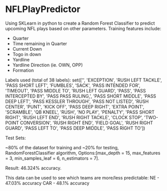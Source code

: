 # NFLPlayPredictor

Using SKLearn in python to create a Random Forest Classifier to predict upcoming NFL plays based on other parameters.
Training features include:
- Quarter
- Time remaining in Quarter
- Current Down
- Togo in down
- Yardline
- Yardline Direction (ie. OWN, OPP)
- Formation

Labels used (total of 38 labels):
set(['', 'EXCEPTION', 'RUSH LEFT TACKLE', 'PASS SHORT LEFT', 'FUMBLES', 'SACK', 'PASS INTENDED FOR', 'TIMEOUT', 'PASS MIDDLE TO', 'RUSH LEFT GUARD', 'PASS', 'PASS INTERCEPTED BY', 'PASS PASS RULING,', 'PASS SHORT MIDDLE', 'PASS DEEP LEFT', 'PASS KESSLER THROUGH', 'PASS NOT LISTED', 'RUSH CENTER', 'PUNT', 'KICK OFF', 'PASS DEEP RIGHT', 'EXTRA POINT', 'SCRAMBLE', 'QB KNEEL', 'RUSH', 'NO PLAY', 'PENALTY', 'PASS SHORT RIGHT', 'RUSH LEFT END', 'RUSH RIGHT TACKLE', 'CLOCK STOP', 'TWO-POINT CONVERSION', 'RUSH RIGHT END', 'FIELD GOAL', 'RUSH RIGHT GUARD', 'PASS LEFT TO', 'PASS DEEP MIDDLE', 'PASS RIGHT TO'])

Test Sets:

~80% of the dataset for training and ~20% for testing, RandomForestClassifier algorithm, Options:[max_depth = 15, max_features = 3, min_samples_leaf = 6, n_estimators = 7].

Result: 46.324% accuracy.

This data can be used to see which teams are more/less predictable:
NE - 47.03% accuracy
CAR - 48.1% accuracy
